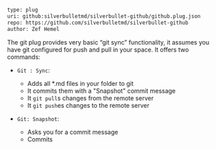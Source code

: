 ```meta
type: plug
uri: github:silverbulletmd/silverbullet-github/github.plug.json
repo: https://github.com/silverbulletmd/silverbullet-github
author: Zef Hemel
```

The git plug provides very basic “git sync” functionality, it assumes you have git configured for push and pull in your space. It offers two commands:

* `Git : Sync`:
  * Adds all *.md files in your folder to git
  * It commits them with a "Snapshot" commit message
  * It `git pull`s changes from the remote server
  * It `git push`es changes to the remote server

* `Git: Snapshot`:
  * Asks you for a commit message
  * Commits
